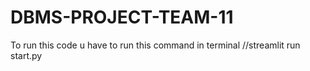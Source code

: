 # DBMS-PROJECT-TEAM-11

To run this code u have to run this command in terminal
//streamlit run start.py
